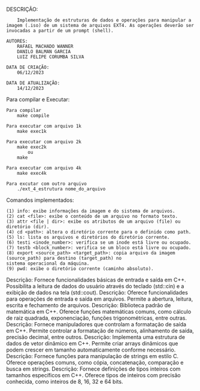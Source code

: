 DESCRIÇÃO:

        Implementação de estruturas de dados e operações para manipular a imagem (.iso) de um sistema de arquivos EXT4. As operações deverão ser invocadas a partir de um prompt (shell).

    AUTORES:
        RAFAEL MACHADO WANNER
        DANILO BALMAN GARCIA
        LUIZ FELIPE CORUMBA SILVA

    DATA DE CRIAÇÃO:
        06/12/2023

    DATA DE ATUALIZAÇÃO:
        14/12/2023

Para compilar e Executar:

    Para compilar
        make compile

    Para executar com arquivo 1k
        make exec1k

    Para executar com arquivo 2k
        make exec2k
            ou 
        make

    Para executar com arquivo 4k
        make exec4k

    Para excutar com outro arquivo
        ./ext_4_estrutura nome_do_arquivo

Comandos implementados:

    (1) info: exibe informações da imagem e do sistema de arquivos.
    (2) cat <file>: exibe o conteúdo de um arquivo no formato texto.
    (3) attr <file | dir>: exibe os atributos de um arquivo (file) ou diretório (dir).
    (4) cd <path>: altera o diretório corrente para o definido como path.
    (5) ls: lista os arquivos e diretórios do diretório corrente.
    (6) testi <inode_number>: verifica se um inode está livre ou ocupado.
    (7) testb <block_number>: verifica se um bloco está livre ou ocupado.
    (8) export <source_path> <target_path>: copia arquivo da imagem (source_path) para destino (target_path) no
    sistema operacional da máquina.
    (9) pwd: exibe o diretório corrente (caminho absoluto).

<iostream>
    Descrição: Fornece funcionalidades básicas de entrada e saída em C++. Possibilita a leitura de dados do usuário através do teclado (std::cin) e a exibição de dados na tela (std::cout).

<fstream>
    Descrição: Oferece funcionalidades para operações de entrada e saída em arquivos. Permite a abertura, leitura, escrita e fechamento de arquivos.

<cmath>
    Descrição: Biblioteca padrão de matemática em C++. Oferece funções matemáticas comuns, como cálculo de raiz quadrada, exponenciação, funções trigonométricas, entre outras.

<iomanip>
    Descrição: Fornece manipuladores que controlam a formatação de saída em C++. Permite controlar a formatação de números, alinhamento de saída, precisão decimal, entre outros.

<vector>
    Descrição: Implementa uma estrutura de dados de vetor dinâmico em C++. Permite criar arrays dinâmicos que podem crescer em tamanho automaticamente conforme necessário.

<cstring>
    Descrição: Fornece funções para manipulação de strings em estilo C. Oferece operações comuns, como cópia, concatenação, comparação e busca em strings.

<cstdint>
    Descrição: Fornece definições de tipos inteiros com tamanhos específicos em C++. Oferece tipos de inteiros com precisão conhecida, como inteiros de 8, 16, 32 e 64 bits.

